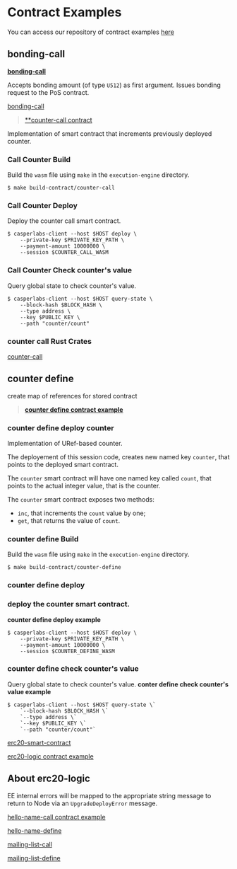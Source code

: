 Contract Examples
=================

You can access our repository of contract examples [here](https://github.com/CasperLabs/CasperLabs/tree/dev/execution-engine/contracts/examples)

bonding-call
------------
[**bonding-call**](https://github.com/CasperLabs/CasperLabs/blob/dev/execution-engine/contracts/examples/bonding-call/src/lib.rs)

Accepts bonding amount (of type `U512`) as first argument.
Issues bonding request to the PoS contract.


[bonding-call](https://docs.rs/casperlabs-contract-ffi/0.21.0/casperlabs_contract_ffi/all.html)

>[**counter-call contract](https://github.com/CasperLabs/CasperLabs/blob/dev/execution-engine/contracts/examples/bonding-call/src/lib.rs)

Implementation of smart contract that increments previously deployed counter.

### Call Counter Build

Build the `wasm` file using `make` in the `execution-engine` directory.
```
$ make build-contract/counter-call
```

### Call Counter Deploy

Deploy the counter call smart contract.
```
$ casperlabs-client --host $HOST deploy \
    --private-key $PRIVATE_KEY_PATH \
    --payment-amount 10000000 \
    --session $COUNTER_CALL_WASM
```

### Call Counter Check counter's value

Query global state to check counter's value.
```
$ casperlabs-client --host $HOST query-state \
    --block-hash $BLOCK_HASH \
    --type address \
    --key $PUBLIC_KEY \
    --path "counter/count"
```

### counter call Rust Crates
[counter-call](https://docs.rs/casperlabs-contract-ffi/0.21.0/casperlabs_contract_ffi/all.html) 


counter define
--------------

create map of references for stored contract

> [**counter define contract example**](https://github.com/CasperLabs/CasperLabs/blob/dev/execution-engine/contracts/examples/counter-define/src/lib.rs)


### counter define deploy counter

Implementation of URef-based counter.

The deployement of this session code, creates new named key `counter`, that points to the deployed smart contract.

The `counter` smart contract will have one named key called `count`, that points to the actual integer value, that is the counter.

The `counter` smart contract exposes two methods:
- `inc`, that increments the `count` value by one;
- `get`, that returns the value of `count`.


### counter define Build

Build the `wasm` file using `make` in the `execution-engine` directory.

`$ make build-contract/counter-define`

### counter define deploy

### deploy the counter smart contract.


**counter define deploy example**

```shell
$ casperlabs-client --host $HOST deploy \
    --private-key $PRIVATE_KEY_PATH \
    --payment-amount 10000000 \
    --session $COUNTER_DEFINE_WASM
```

### counter define check  counter's value

Query global state to check counter's value.
**conter define check counter's value example**

```shell
$ casperlabs-client --host $HOST query-state \`
    `--block-hash $BLOCK_HASH \`
    `--type address \`
    `--key $PUBLIC_KEY \`
    `--path "counter/count"`
```


[erc20-smart-contract](https://github.com/CasperLabs/CasperLabs/tree/master/execution-engine/contracts/examples/erc20-smart-contract)

[erc20-logic contract example](https://github.com/CasperLabs/CasperLabs/tree/master/execution-engine/contracts/examples/erc20-logic)
## About erc20-logic
EE internal errors will be mapped to the appropriate string message to return to Node via an `UpgradeDeployError` message.

[hello-name-call contract example](https://github.com/CasperLabs/CasperLabs/tree/master/execution-engine/contracts/examples/hello-name-call)

[hello-name-define](https://github.com/CasperLabs/CasperLabs/tree/master/execution-engine/contracts/examples/hello-name-define)

[mailing-list-call](https://github.com/CasperLabs/CasperLabs/tree/master/execution-engine/contracts/examples/mailing-list-call)

[mailing-list-define](https://github.com/CasperLabs/CasperLabs/tree/master/execution-engine/contracts/examples/mailing-list-call)

